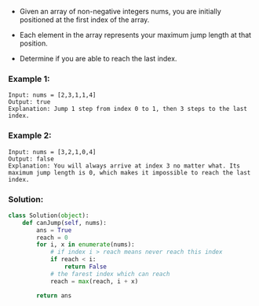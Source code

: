 - Given an array of non-negative integers nums, you are initially positioned at the first index of the array.

- Each element in the array represents your maximum jump length at that position.

- Determine if you are able to reach the last index.

### Example 1:
```
Input: nums = [2,3,1,1,4]
Output: true
Explanation: Jump 1 step from index 0 to 1, then 3 steps to the last index.
```

### Example 2:
```
Input: nums = [3,2,1,0,4]
Output: false
Explanation: You will always arrive at index 3 no matter what. Its maximum jump length is 0, which makes it impossible to reach the last index.
```

### Solution: 
```python
class Solution(object):
    def canJump(self, nums):
        ans = True
        reach = 0
        for i, x in enumerate(nums):
            # if index i > reach means never reach this index
            if reach < i:
                return False
            # the farest index which can reach
            reach = max(reach, i + x)

        return ans
```